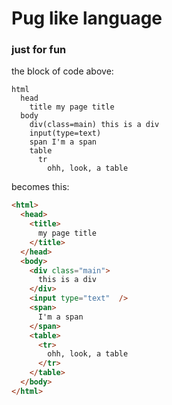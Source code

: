 # Pug like language
### just for fun


the block of code above:

```
html
  head
    title my page title
  body
    div(class=main) this is a div
    input(type=text)
    span I'm a span
    table
      tr
        ohh, look, a table 
```

becomes this:
```html
<html>
  <head>
    <title>
      my page title
    </title>
  </head>
  <body>
    <div class="main">
      this is a div
    </div>
    <input type="text"  />
    <span>
      I'm a span
    </span>
    <table>
      <tr>
        ohh, look, a table 
      </tr>
    </table>
  </body>
</html>
```